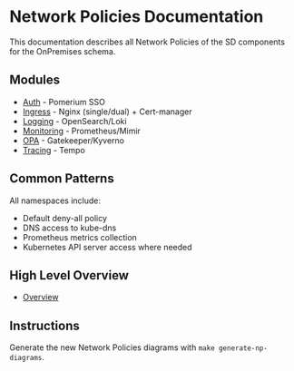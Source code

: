 # Network Policies Documentation

This documentation describes all Network Policies of the SD components for the OnPremises schema.

## Modules
- [Auth](modules/auth/README.md) - Pomerium SSO
- [Ingress](modules/ingress/README.md) - Nginx (single/dual) + Cert-manager
- [Logging](modules/logging/README.md) - OpenSearch/Loki
- [Monitoring](modules/monitoring/README.md) - Prometheus/Mimir
- [OPA](modules/opa/README.md) - Gatekeeper/Kyverno
- [Tracing](modules/tracing/README.md) - Tempo

## Common Patterns
All namespaces include:
- Default deny-all policy
- DNS access to kube-dns
- Prometheus metrics collection
- Kubernetes API server access where needed

## High Level Overview
- [Overview](overview.md)

## Instructions
Generate the new Network Policies diagrams with `make generate-np-diagrams`.